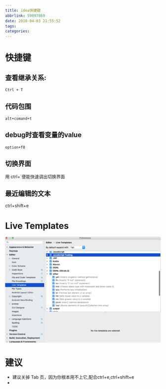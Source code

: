 ```yaml
---
title: idea快捷键
abbrlink: 59097869
date: 2018-04-03 21:55:52
tags:
categories:
---
```

# 快捷键

## 查看继承关系:
```
Ctrl + T
```

## 代码包围
```
alt+comand+t
```

## debug时查看变量的value
```
option+f8
```

## 切换界面
用 ctrl+`便能快速调出切换界面


## 最近编辑的文本
 ctrl+shift+e


# Live Templates

![upload successful](/images/pasted-168.png)

# 建议
- 建议关掉 Tab 页，因为你根本用不上它,配合ctrl+e,ctrl+shift+e
- 